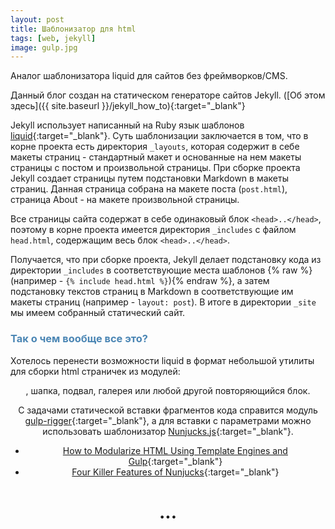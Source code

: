 ```yaml
---
layout: post 
title: Шаблонизатор для html
tags: [web, jekyll]
image: gulp.jpg
---
```


Аналог шаблонизатора liquid для сайтов без фреймворков/CMS.

<!--excerpt-->

Данный блог создан на статическом генераторе сайтов Jekyll. ([Об этом здесь]({{ site.baseurl }}/jekyll_how_to){:target="_blank"}

Jekyll использует написанный на Ruby язык шаблонов [liquid](https://shopify.github.io/liquid/){:target="_blank"}. Суть шаблонизации заключается в том, что в корне проекта есть директория `_layouts`, которая содержит в себе макеты страниц - стандартный макет и основанные на нем макеты страницы с постом и произвольной страницы. При сборке проекта Jekyll создает страницы путем подстановки Markdown в макеты страниц. Данная страница собрана на макете поста (`post.html`), страница About - на макете произвольной страницы. 

Все страницы сайта содержат в себе одинаковый блок `<head>..</head>`, поэтому в корне проекта имеется директория `_includes` с файлом `head.html`, содержащим весь блок `<head>..</head>`.

Получается, что при сборке проекта, Jekyll делает подстановку кода из директории `_includes` в соответствующие места шаблонов {% raw %}(например - `{% include head.html %}`){% endraw %}, а затем подстановку текстов страниц в Markdown в соответствующие им макеты страниц (например - `layout: post`). В итоге в директории `_site` мы имеем собранный статический сайт.

<h3 style="color: #4b86b4;">Так о чем вообще все это?</h3>

Хотелось перенести возможности liquid в формат небольшой утилиты для сборки html страничек из модулей: <header>, шапка, подвал, галерея или любой другой повторяющийся блок.

С задачами статической вставки фрагментов кода справится модуль [gulp-rigger](https://www.npmjs.com/package/gulp-rigger){:target="_blank"}, а для вставки с параметрами можно использовать шаблонизатор [Nunjucks.js](https://mozilla.github.io/nunjucks/){:target="_blank"}.
* [How to Modularize HTML Using Template Engines and Gulp](https://zellwk.com/blog/nunjucks-with-gulp/){:target="_blank"}
* [Four Killer Features of Nunjucks](https://css-tricks.com/killer-features-of-nunjucks/){:target="_blank"}

<h1 style="text-align: center;">...</h1>
